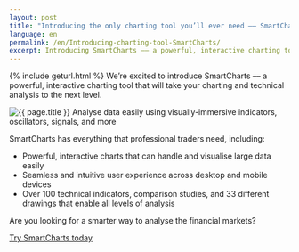 ```yaml
---
layout: post
title: "Introducing the only charting tool you’ll ever need –– SmartCharts"
language: en
permalink: /en/Introducing-charting-tool-SmartCharts/
excerpt: Introducing SmartCharts –– a powerful, interactive charting tool that will take your charting and technical analysis to the next level...
---
```

{% include geturl.html %}
We’re excited to introduce SmartCharts –– a powerful, interactive charting tool that will take your charting and technical analysis to the next level.

<div class="cta">
    <img src="{{ '/images/smartcharts.png' | prepend: SourceUrl }}" alt="{{ page.title }}">
    <span class="font-s">Analyse data easily using visually-immersive indicators, oscillators, signals, and more</span>
</div>



SmartCharts has everything that professional traders need, including:

<ul class="bullet">
    <li>Powerful, interactive charts that can handle and visualise large data easily</li>
    <li>Seamless and intuitive user experience across desktop and mobile devices</li>
    <li>Over 100 technical indicators, comparison studies, and 33 different drawings that enable all levels of analysis</li>
</ul>

<div class="cta">
<p>Are you looking for a smarter way to analyse the financial markets?</p>
<a class="button" href="https://charts.binary.com"><span>Try SmartCharts today</span></a> 
</div>



